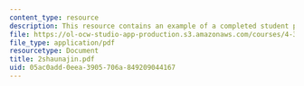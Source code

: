 ```yaml
---
content_type: resource
description: This resource contains an example of a completed student project.
file: https://ol-ocw-studio-app-production.s3.amazonaws.com/courses/4-301-introduction-to-the-visual-arts-spring-2007/05ac0add0eea3905706a849209044167_2shaunajin.pdf
file_type: application/pdf
resourcetype: Document
title: 2shaunajin.pdf
uid: 05ac0add-0eea-3905-706a-849209044167
---
```

